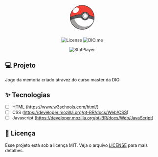 <h1 align="center">
  <img alt="#PokemonDay" height="80" title="#PokemonDay" src="/img/pokemon-symbol-logo.png" />
</h1>

<p align="center">
  <img alt="License" src="https://img.shields.io/static/v1?label=license&message=MIT&color=E51C44&labelColor=0A1033">

 <img src="https://img.shields.io/static/v1?label=DIO&message=me&color=E51C44&labelColor=0A1033" alt="DIO.me" />
</p>

<p align="center">
  <img alt="StatPlayer" src="Screenshot.png">
</p>


## 💻 Projeto
Jogo da memoria criado atravez do curso master da DIO

## ✨ Tecnologias

-   [ ] HTML (https://www.w3schools.com/html/)
-   [ ] CSS (https://developer.mozilla.org/pt-BR/docs/Web/CSS)
-   [ ] Javascript (https://developer.mozilla.org/pt-BR/docs/Web/JavaScript)

## 📄 Licença

Esse projeto está sob a licença MIT. Veja o arquivo [LICENSE](LICENSE.md) para mais detalhes.

<br />
